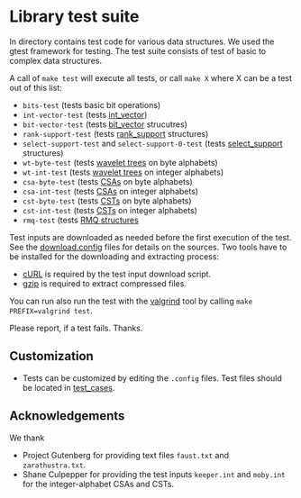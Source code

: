 # Library test suite

In directory contains test code for various data structures.
We used the gtest framework for testing. The test suite 
consists of test of basic to complex data structures.

A call of `make test` will execute all tests, or call
`make X` where X can be a test out of this list:

  * `bits-test` (tests basic bit operations)
  * `int-vector-test` (tests  [int_vector](../include/sdsl/int_vector.hpp))
  * `bit-vector-test` (tests  [bit_vector](../include/sdsl/bit_vectors.hpp) strucutres)
  * `rank-support-test` (tests  [rank_support](../include/sdsl/rank_support.hpp) structures)
  * `select-support-test` and `select-support-0-test` 
     (tests  [select_support](../include/sdsl/select_support.hpp) structures)
  * `wt-byte-test` (tests [wavelet trees](../include/sdsl/wavelet_trees.hpp) on byte alphabets)
  * `wt-int-test` (tests [wavelet trees](../include/sdsl/wavelet_trees.hpp) on integer alphabets)
  * `csa-byte-test` (tests [CSAs](../include/sdsl/suffix_arrays.hpp) on byte alphabets)
  * `csa-int-test` (tests [CSAs](../include/sdsl/suffix_arrays.hpp) on integer alphabets)
  * `cst-byte-test` (tests [CSTs](../include/sdsl/suffix_trees.hpp) on byte alphabets)
  * `cst-int-test` (tests [CSTs](../include/sdsl/suffix_trees.hpp) on integer alphabets)
  * `rmq-test` (tests [RMQ structures](../include/sdsl/rmq_support.hpp)

Test inputs are downloaded as needed before the first execution of the test.
See the [download.config](./download.config) files for details on the sources.
Two tools have to be installed for the downloading and extracting process:

 * [cURL][CURL] is required by the test input download script.
 * [gzip][GZIP] is required to extract compressed files.

You can run also run the test with the [valgrind][VG] tool by
calling `make PREFIX=valgrind test`.

Please report, if a test fails. Thanks. 

## Customization

  * Tests can be customized by editing the `.config` files.
    Test files should be located in [test_cases](./test_cases).


## Acknowledgements
  We thank 
  * Project Gutenberg for providing text files `faust.txt` and
    `zarathustra.txt`.
  * Shane Culpepper for providing the test inputs 
    `keeper.int` and `moby.int` for the integer-alphabet CSAs and CSTs.


[VG]: http://valgrind.org/ "Valgrind"
[PG]: http://www.gutenberg.org/ "Project Gutenberg"
[CURL]: http://curl.haxx.se/ "cURL"
[GZIP]: http://www.gnu.org/software/gzip/ "Gzip Compressor"
